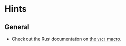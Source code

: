 # Hints

## General

- Check out the Rust documentation on [the `vec!` macro](https://doc.rust-lang.org/std/macro.vec.html).
